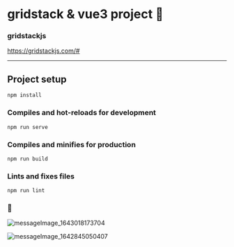 # gridstack & vue3 project 🐅

### gridstackjs
https://gridstackjs.com/#

-------------------------------------

## Project setup
```
npm install
```

### Compiles and hot-reloads for development
```
npm run serve
```

### Compiles and minifies for production
```
npm run build
```

### Lints and fixes files
```
npm run lint
```

### 🤖
![messageImage_1643018173704](https://user-images.githubusercontent.com/58197444/150761135-e831a497-7578-48e6-bdc1-51b5db96ceb5.jpeg)

![messageImage_1642845050407](https://user-images.githubusercontent.com/58197444/150633832-d7ba8c6a-4104-42cb-adc1-3a7301ab2ccd.jpg)

